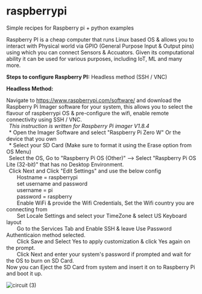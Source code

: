 # raspberrypi

Simple recipes for Raspberry pi + python examples

Raspberry PI is a cheap computer that runs Linux based OS & allows you to interact with Physical world via GPIO (General Purpose Input & Output pins) using which you can connect Sensors & Accuators. Given its computational ability it can be used for various purposes, including IoT, ML and many more.

**Steps to configure Raspberry PI:**
  Headless method (SSH / VNC)

**Headless Method:** 

Navigate to https://www.raspberrypi.com/software/ and download the Raspberry Pi Imager software for your system, this allows you to select the flavour of raspberrypi OS & pre-configure the wifi, enable remote connectivity using SSH / VNC. <br> 
     &ensp;_This instruction is written for Raspberry Pi imager V1.8.4_ <br> 
     &ensp;* Open the Imager Software and select "Raspberry Pi Zero W" Or the device that you own <br> 
     &ensp;* Select your SD Card (Make sure to format it using the Erase option from OS Menu) <br> 
     &ensp;Select the OS, Go to "Raspberry Pi OS (Other)" --> Select "Raspberry Pi OS Lite (32-bit)" that has no Desktop Environment. <br> 
     &ensp;Click Next and Click "Edit Settings" and use the below config <br> 
&ensp;&ensp;&ensp;&ensp;Hostname = raspberrypi <br> 
&ensp;&ensp;&ensp;&ensp;set username and password <br> 
&ensp;&ensp;&ensp;&ensp;username = pi <br> 
&ensp;&ensp;&ensp;&ensp;password = raspberry <br> 
&ensp;&ensp;&ensp;&ensp;Enable WiFi & provide the Wifi Credentials, Set the Wifi country you are connecting from <br> 
&ensp;&ensp;&ensp;&ensp;Set Locale Settings and select your TimeZone & select US Keyboard layout <br> 
&ensp;&ensp;&ensp;&ensp;Go to the Services Tab and Enable SSH & leave Use Password Authenticaion method selected. <br> 
&ensp;&ensp;&ensp;&ensp;Click Save and Select Yes to apply customization & click Yes again on the prompt. <br> 
&ensp;&ensp;&ensp;&ensp;Click Next and enter your system's password if prompted and wait for the OS to burn on SD Card. <br> 
     Now you can Eject the SD Card from system and insert it on to Raspberry Pi and boot it up. <br> 
     
  

![circuit (3)](https://github.com/sreeramtkd/raspberrypi/assets/25638554/067811ea-2c3a-4706-b35d-34977430606f)
